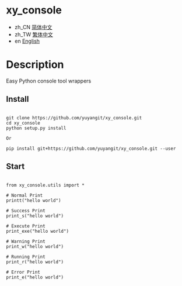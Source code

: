 # xy_console

- zh_CN [简体中文](readme/README_zh_CN.md)
- zh_TW [繁体中文](readme/README_zh_TW.md)
- en [English](readme/README_en.md)

# Description
Easy Python console tool wrappers

## Install

```

git clone https://github.com/yuyangit/xy_console.git
cd xy_console
python setup.py install

Or

pip install git+https://github.com/yuyangit/xy_console.git --user

```


## Start
```

from xy_console.utils import *

# Normal Print
printt("hello world")

# Success Print
print_s("hello world")

# Execute Print
print_exe("hello world")

# Warning Print
print_w("hello world")

# Running Print
print_r("hello world")

# Error Print
print_e("hello world")


```
